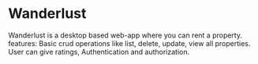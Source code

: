 # Wanderlust
Wanderlust is a desktop based web-app where you can rent a property.
features:
Basic crud operations like list, delete, update, view all properties.
User can give ratings,
Authentication and authorization.

